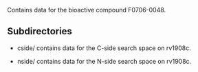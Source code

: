 Contains data for the bioactive compound F0706-0048.

## Subdirectories

- cside/ contains data for the C-side search space on rv1908c.

- nside/ contains data for the N-side search space on rv1908c.

